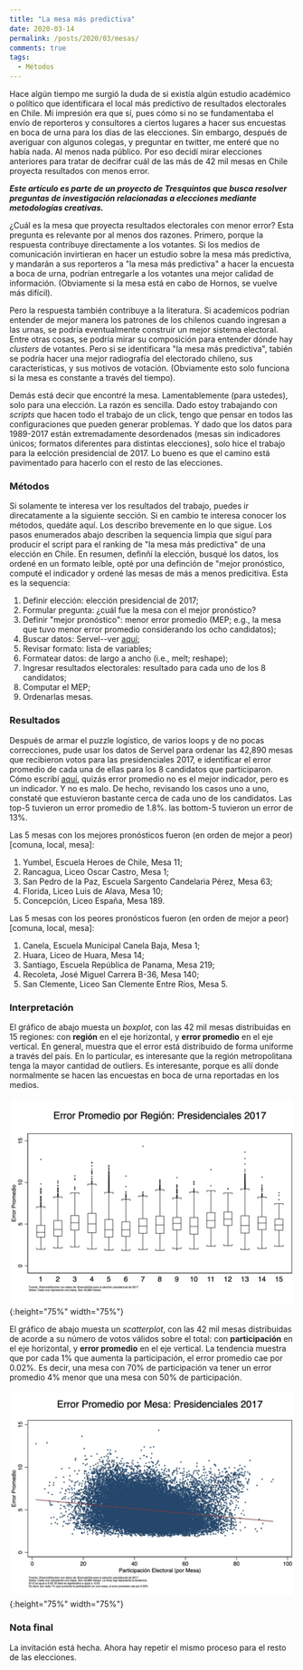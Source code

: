 ```yaml
---
title: "La mesa más predictiva"
date: 2020-03-14
permalink: /posts/2020/03/mesas/
comments: true
tags:
  - Métodos
---
```



Hace algún tiempo me surgió la duda de si existía algún estudio académico o político que identificara el local más predictivo de resultados electorales en Chile. Mi impresión era que sí, pues cómo si no se fundamentaba el envío de reporteros y consultores a ciertos lugares a hacer sus encuestas en boca de urna para los días de las elecciones. Sin embargo, después de averiguar con algunos colegas, y preguntar en twitter, me enteré que no había nada. Al menos nada público. Por eso decidí mirar elecciones anteriores para tratar de decifrar cuál de las más de 42 mil mesas en Chile proyecta resultados con menos error.

***Este artículo es parte de un proyecto de Tresquintos que busca resolver preguntas de investigación relacionadas a elecciones mediante metodologías creativas.***

¿Cuál es la mesa que proyecta resultados electorales con menor error? Esta pregunta es relevante por al menos dos razones. Primero, porque la respuesta contribuye directamente a los votantes. Si los medios de comunicación invirtieran en hacer un estudio sobre la mesa más predictiva, y mandarán a sus reporteros a "la mesa más predictiva" a hacer la encuesta a boca de urna, podrían entregarle a los votantes una mejor calidad de información. (Obviamente si la mesa está en cabo de Hornos, se vuelve más difícil).

Pero la respuesta también contribuye a la literatura. Si academicos podrían entender de mejor manera los patrones de los chilenos cuando ingresan a las urnas, se podría eventualmente construir un mejor sistema electoral. Entre otras cosas, se podría mirar su composición para entender dónde hay *clusters* de votantes. Pero si se identificara "la mesa más predictiva", tabién se podría hacer una mejor radiografía del electorado chileno, sus caracteristicas, y sus motivos de votación. (Obviamente esto solo funciona si la mesa es constante a través del tiempo).

Demás está decir que encontré la mesa. Lamentablemente (para ustedes), solo para una elección. La razón es sencilla. Dado estoy trabajando con *scripts* que hacen todo el trabajo de un click, tengo que pensar en todos las configuraciones que pueden generar problemas. Y dado que los datos para 1989-2017 están extremadamente desordenados (mesas sin indicadores únicos; formatos diferentes para distintas elecciones), solo hice el trabajo para la eelcción presidencial de 2017. Lo bueno es que el camino está pavimentado para hacerlo con el resto de las elecciones.


### Métodos

Si solamente te interesa ver los resultados del trabajo, puedes ir direcatamente a la siguiente sección. Si en cambio te interesa conocer los métodos, quedáte aquí. Los describo brevemente en lo que sigue. Los pasos enumerados abajo describen la sequencia limpia que siguí para producir el script para el ranking de "la mesa más predictiva" de una elección en Chile. En resumen, definñí la elección, busqué los datos, los ordené en un formato leíble, opté por una definción de "mejor pronóstico, computé el indicador y ordené las mesas de más a menos predicitiva. Esta es la sequencia:

1. Definir elección: elección presidencial de 2017;
2. Formular pregunta: ¿cuál fue la mesa con el mejor pronóstico?  
3. Definir "mejor pronóstico": menor error promedio (MEP; e.g., la mesa que tuvo menor error promedio considerando los ocho candidatos);
4. Buscar datos: Servel--ver [aquí](https://www.servel.cl/elecciones-2017/);
5. Revisar formato: lista de variables;
6. Formatear datos: de largo a ancho (i.e., melt; reshape);
7. Ingresar resultados electorales: resultado para cada uno de los 8 candidatos;
8. Computar el MEP;
9. Ordenarlas mesas.


### Resultados

Después de armar el puzzle logístico, de varios loops y de no pocas correcciones, pude usar los datos de Servel para ordenar las 42,890 mesas que recibieron votos para las presidenciales 2017, e identificar el error promedio de cada una de ellas para los 8 candidatos que participaron. Cómo escribí [aquí](https://twitter.com/kennethbunker/status/1233382284629356548), quizás error promedio no es el mejor indicador, pero es un indicador. Y no es malo. De hecho, revisando los casos uno a uno, constaté que estuvieron bastante cerca de cada uno de los candidatos. Las top-5 tuvieron un error promedio de 1.8%. las bottom-5 tuvieron un error de 13%.

Las 5 mesas con los mejores pronósticos fueron (en orden de mejor a peor) [comuna, local, mesa]:

1. Yumbel, Escuela Heroes de Chile, Mesa 11;
2. Rancagua, Liceo Oscar Castro, Mesa 1;
3. San Pedro de la Paz, Escuela Sargento Candelaria Pérez, Mesa 63;
4. Florida, Liceo Luis de Alava, Mesa 10;
5. Concepción, Liceo España, Mesa 189.

Las 5 mesas con los peores pronósticos fueron (en orden de mejor a peor) [comuna, local, mesa]:

1. Canela, Escuela Municipal Canela Baja, Mesa 1;
2. Huara, Liceo de Huara, Mesa 14;
3. Santiago, Escuela República de Panama, Mesa 219;
4. Recoleta, José Miguel Carrera B-36, Mesa 140;
5. San Clemente, Liceo San Clemente Entre Ríos, Mesa 5.


### Interpretación

El gráfico de abajo muesta un *boxplot*, con las 42 mil mesas distribuidas en 15 regiones: con **región** en el eje horizontal, y **error promedio** en el eje vertical. En general, muestra que el error está distribuido de forma uniforme a través del país. En lo particular, es interesante que la región metropolitana tenga la mayor cantidad de outliers. Es interesante, porque es allí donde normalmente se hacen las encuestas en boca de urna reportadas en los medios.

![bp](/images/boxplot.png){:height="75%" width="75%"}

El gráfico de abajo muesta un *scatterplot*, con las 42 mil mesas distribuidas de acorde a su número de votos válidos sobre el total: con **participación** en el eje horizontal, y **error promedio** en el eje vertical. La tendencia muestra que por cada 1% que aumenta la participación, el error promedio cae por 0.02%. Es decir, una mesa con 70% de participación va tener un error promedio 4% menor que una mesa con 50% de participación.

![ep](/images/errorpromedio.png){:height="75%" width="75%"}


### Nota final

La invitación está hecha. Ahora hay repetir el mismo proceso para el resto de las elecciones.
